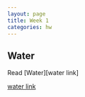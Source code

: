```yaml
---
layout: page
title: Week 1
categories: hw
---
```


## Water

Read [Water][water link]





[water link](http://www.smc.edu/AcademicAffairs/Sustainability/Documents/SW_Worksbook_SGP_Water.pdf)
